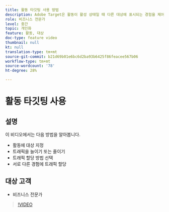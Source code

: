 ```yaml
---
title: 활동 타깃팅 사용 방법
description: Adobe Target은 활동이 활성 상태일 때 다른 대상에 표시되는 경험을 제어할 수 있는 다양한 수준을 제공합니다. 대상 및 트래픽 할당을 사용하여 대상을 보는 사람을 제어하는 방법을 알아봅니다.
role: 비즈니스 전문가
level: 중간
topic: 개인화
feature: 활동, 대상
doc-type: feature video
thumbnail: null
kt: null
translation-type: tm+mt
source-git-commit: b21d69b01e6bc6d2ba93b6425f86feacee567b06
workflow-type: tm+mt
source-wordcount: '78'
ht-degree: 28%

---
```



# 활동 타깃팅 사용

## 설명

이 비디오에서는 다음 방법을 알아봅니다.

* 활동에 대상 지정
* 트래픽을 늘이기 또는 줄이기
* 트래픽 할당 방법 선택
* 서로 다른 경험에 트래픽 할당

## 대상 고객

* 비즈니스 전문가

>[!VIDEO](https://video.tv.adobe.com/v/17385/?quality=12)